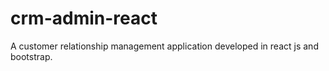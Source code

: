 # crm-admin-react
A customer relationship management application developed in react js and bootstrap.
